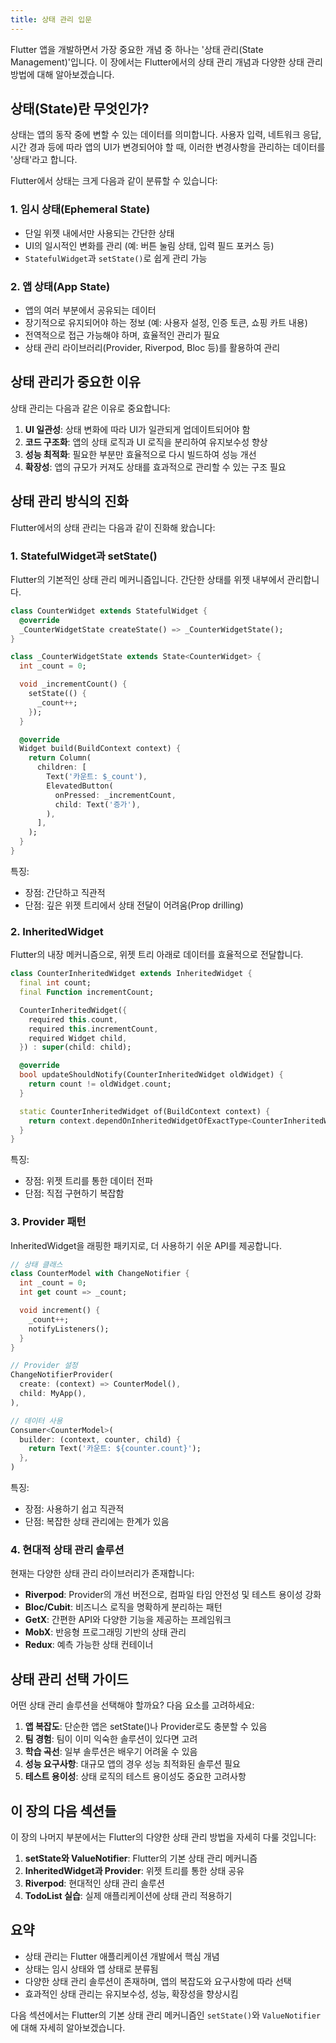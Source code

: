 ```yaml
---
title: 상태 관리 입문
---
```


Flutter 앱을 개발하면서 가장 중요한 개념 중 하나는 '상태 관리(State Management)'입니다. 이 장에서는 Flutter에서의 상태 관리 개념과 다양한 상태 관리 방법에 대해 알아보겠습니다.

## 상태(State)란 무엇인가?

상태는 앱의 동작 중에 변할 수 있는 데이터를 의미합니다. 사용자 입력, 네트워크 응답, 시간 경과 등에 따라 앱의 UI가 변경되어야 할 때, 이러한 변경사항을 관리하는 데이터를 '상태'라고 합니다.

Flutter에서 상태는 크게 다음과 같이 분류할 수 있습니다:


### 1. 임시 상태(Ephemeral State)

- 단일 위젯 내에서만 사용되는 간단한 상태
- UI의 일시적인 변화를 관리 (예: 버튼 눌림 상태, 입력 필드 포커스 등)
- `StatefulWidget`과 `setState()`로 쉽게 관리 가능

### 2. 앱 상태(App State)

- 앱의 여러 부분에서 공유되는 데이터
- 장기적으로 유지되어야 하는 정보 (예: 사용자 설정, 인증 토큰, 쇼핑 카트 내용)
- 전역적으로 접근 가능해야 하며, 효율적인 관리가 필요
- 상태 관리 라이브러리(Provider, Riverpod, Bloc 등)를 활용하여 관리

## 상태 관리가 중요한 이유

상태 관리는 다음과 같은 이유로 중요합니다:

1. **UI 일관성**: 상태 변화에 따라 UI가 일관되게 업데이트되어야 함
2. **코드 구조화**: 앱의 상태 로직과 UI 로직을 분리하여 유지보수성 향상
3. **성능 최적화**: 필요한 부분만 효율적으로 다시 빌드하여 성능 개선
4. **확장성**: 앱의 규모가 커져도 상태를 효과적으로 관리할 수 있는 구조 필요


## 상태 관리 방식의 진화

Flutter에서의 상태 관리는 다음과 같이 진화해 왔습니다:

### 1. StatefulWidget과 setState()

Flutter의 기본적인 상태 관리 메커니즘입니다. 간단한 상태를 위젯 내부에서 관리합니다.

```dart
class CounterWidget extends StatefulWidget {
  @override
  _CounterWidgetState createState() => _CounterWidgetState();
}

class _CounterWidgetState extends State<CounterWidget> {
  int _count = 0;

  void _incrementCount() {
    setState(() {
      _count++;
    });
  }

  @override
  Widget build(BuildContext context) {
    return Column(
      children: [
        Text('카운트: $_count'),
        ElevatedButton(
          onPressed: _incrementCount,
          child: Text('증가'),
        ),
      ],
    );
  }
}
```

특징:

- 장점: 간단하고 직관적
- 단점: 깊은 위젯 트리에서 상태 전달이 어려움(Prop drilling)

### 2. InheritedWidget

Flutter의 내장 메커니즘으로, 위젯 트리 아래로 데이터를 효율적으로 전달합니다.

```dart
class CounterInheritedWidget extends InheritedWidget {
  final int count;
  final Function incrementCount;

  CounterInheritedWidget({
    required this.count,
    required this.incrementCount,
    required Widget child,
  }) : super(child: child);

  @override
  bool updateShouldNotify(CounterInheritedWidget oldWidget) {
    return count != oldWidget.count;
  }

  static CounterInheritedWidget of(BuildContext context) {
    return context.dependOnInheritedWidgetOfExactType<CounterInheritedWidget>()!;
  }
}
```

특징:

- 장점: 위젯 트리를 통한 데이터 전파
- 단점: 직접 구현하기 복잡함

### 3. Provider 패턴

InheritedWidget을 래핑한 패키지로, 더 사용하기 쉬운 API를 제공합니다.

```dart
// 상태 클래스
class CounterModel with ChangeNotifier {
  int _count = 0;
  int get count => _count;

  void increment() {
    _count++;
    notifyListeners();
  }
}

// Provider 설정
ChangeNotifierProvider(
  create: (context) => CounterModel(),
  child: MyApp(),
),

// 데이터 사용
Consumer<CounterModel>(
  builder: (context, counter, child) {
    return Text('카운트: ${counter.count}');
  },
)
```

특징:

- 장점: 사용하기 쉽고 직관적
- 단점: 복잡한 상태 관리에는 한계가 있음

### 4. 현대적 상태 관리 솔루션

현재는 다양한 상태 관리 라이브러리가 존재합니다:

- **Riverpod**: Provider의 개선 버전으로, 컴파일 타임 안전성 및 테스트 용이성 강화
- **Bloc/Cubit**: 비즈니스 로직을 명확하게 분리하는 패턴
- **GetX**: 간편한 API와 다양한 기능을 제공하는 프레임워크
- **MobX**: 반응형 프로그래밍 기반의 상태 관리
- **Redux**: 예측 가능한 상태 컨테이너

## 상태 관리 선택 가이드

어떤 상태 관리 솔루션을 선택해야 할까요? 다음 요소를 고려하세요:

1. **앱 복잡도**: 단순한 앱은 setState()나 Provider로도 충분할 수 있음
2. **팀 경험**: 팀이 이미 익숙한 솔루션이 있다면 고려
3. **학습 곡선**: 일부 솔루션은 배우기 어려울 수 있음
4. **성능 요구사항**: 대규모 앱의 경우 성능 최적화된 솔루션 필요
5. **테스트 용이성**: 상태 로직의 테스트 용이성도 중요한 고려사항

## 이 장의 다음 섹션들

이 장의 나머지 부분에서는 Flutter의 다양한 상태 관리 방법을 자세히 다룰 것입니다:

1. **setState와 ValueNotifier**: Flutter의 기본 상태 관리 메커니즘
2. **InheritedWidget과 Provider**: 위젯 트리를 통한 상태 공유
3. **Riverpod**: 현대적인 상태 관리 솔루션
4. **TodoList 실습**: 실제 애플리케이션에 상태 관리 적용하기

## 요약

- 상태 관리는 Flutter 애플리케이션 개발에서 핵심 개념
- 상태는 임시 상태와 앱 상태로 분류됨
- 다양한 상태 관리 솔루션이 존재하며, 앱의 복잡도와 요구사항에 따라 선택
- 효과적인 상태 관리는 유지보수성, 성능, 확장성을 향상시킴

다음 섹션에서는 Flutter의 기본 상태 관리 메커니즘인 `setState()`와 `ValueNotifier`에 대해 자세히 알아보겠습니다.
